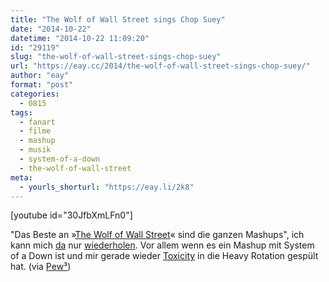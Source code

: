 ```yaml
---
title: "The Wolf of Wall Street sings Chop Suey"
date: "2014-10-22"
datetime: "2014-10-22 11:09:20"
id: "29119"
slug: "the-wolf-of-wall-street-sings-chop-suey"
url: "https://eay.cc/2014/the-wolf-of-wall-street-sings-chop-suey/"
author: "eay"
format: "post"
categories:
  - 0815
tags:
  - fanart
  - filme
  - mashup
  - musik
  - system-of-a-down
  - the-wolf-of-wall-street
meta:
  - yourls_shorturl: "https://eay.li/2k8"
---
```


\[youtube id="30JfbXmLFn0"\]

"Das Beste an »[The Wolf of Wall Street](//eay.cc/tag/the-wolf-of-wall-street/#thewolfofwallstreet)« sind die ganzen Mashups", ich kann mich [da](//eay.cc/2014/the-worf-of-starfleet/) nur [wiederholen](//eay.cc/2014/the-dwarf-of-westeros/). Vor allem wenn es ein Mashup mit System of a Down ist und mir gerade wieder [Toxicity](http://www.amazon.de/exec/obidos/ASIN/B009J6214O/eayznet-21) in die Heavy Rotation gespült hat. (via [Pew³](http://www.pewpewpew.de/2014/10/13/the-wolf-of-wall-street-x-system-of-a-down/))
